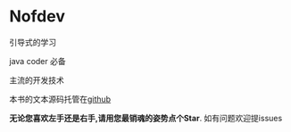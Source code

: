 # Nofdev

引导式的学习

java coder 必备

主流的开发技术

本书的文本源码托管在[github](https://github.com/tfgzs/nofdev-book)

**无论您喜欢左手还是右手,请用您最销魂的姿势点个Star**. 如有问题欢迎提issues

